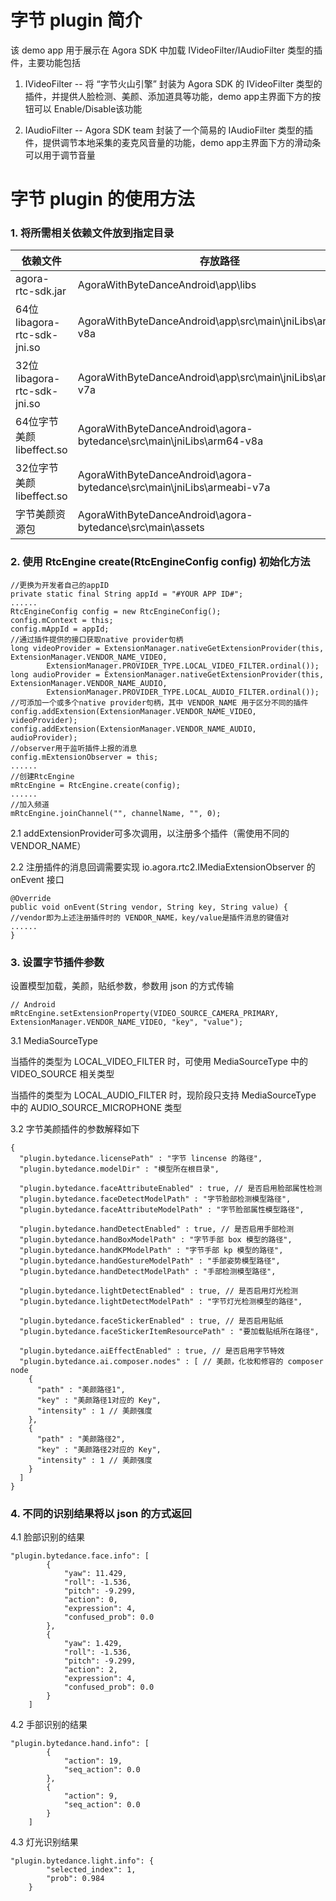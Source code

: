 # 字节 plugin 简介
该 demo app 用于展示在 Agora SDK 中加载 IVideoFilter/IAudioFilter 类型的插件，主要功能包括

1. IVideoFilter -- 将 “字节火山引擎” 封装为 Agora SDK 的 IVideoFilter 类型的插件，并提供人脸检测、美颜、添加道具等功能，demo app主界面下方的按钮可以 Enable/Disable该功能

2. IAudioFilter -- Agora SDK team 封装了一个简易的 IAudioFilter 类型的插件，提供调节本地采集的麦克风音量的功能，demo app主界面下方的滑动条可以用于调节音量

# 字节 plugin 的使用方法
### 1. 将所需相关依赖文件放到指定目录
|依赖文件|存放路径|
|----|----|
|agora-rtc-sdk.jar|AgoraWithByteDanceAndroid\app\libs|
|64位libagora-rtc-sdk-jni.so|AgoraWithByteDanceAndroid\app\src\main\jniLibs\arm64-v8a|
|32位libagora-rtc-sdk-jni.so|AgoraWithByteDanceAndroid\app\src\main\jniLibs\armeabi-v7a|
|64位字节美颜libeffect.so|AgoraWithByteDanceAndroid\agora-bytedance\src\main\jniLibs\arm64-v8a|
|32位字节美颜libeffect.so|AgoraWithByteDanceAndroid\agora-bytedance\src\main\jniLibs\armeabi-v7a|
|字节美颜资源包|AgoraWithByteDanceAndroid\agora-bytedance\src\main\assets|

### 2. 使用 RtcEngine create(RtcEngineConfig config) 初始化方法
```
//更换为开发者自己的appID
private static final String appId = "#YOUR APP ID#";
......
RtcEngineConfig config = new RtcEngineConfig();
config.mContext = this;
config.mAppId = appId;
//通过插件提供的接口获取native provider句柄
long videoProvider = ExtensionManager.nativeGetExtensionProvider(this, ExtensionManager.VENDOR_NAME_VIDEO,
		ExtensionManager.PROVIDER_TYPE.LOCAL_VIDEO_FILTER.ordinal());
long audioProvider = ExtensionManager.nativeGetExtensionProvider(this, ExtensionManager.VENDOR_NAME_AUDIO,
		ExtensionManager.PROVIDER_TYPE.LOCAL_AUDIO_FILTER.ordinal());
//可添加一个或多个native provider句柄，其中 VENDOR_NAME 用于区分不同的插件
config.addExtension(ExtensionManager.VENDOR_NAME_VIDEO, videoProvider);
config.addExtension(ExtensionManager.VENDOR_NAME_AUDIO, audioProvider);
//observer用于监听插件上报的消息
config.mExtensionObserver = this;
......
//创建RtcEngine
mRtcEngine = RtcEngine.create(config);
......
//加入频道
mRtcEngine.joinChannel("", channelName, "", 0);
```

2.1 addExtensionProvider可多次调用，以注册多个插件（需使用不同的 VENDOR_NAME）

2.2 注册插件的消息回调需要实现 io.agora.rtc2.IMediaExtensionObserver 的 onEvent 接口
```
@Override
public void onEvent(String vendor, String key, String value) {
//vendor即为上述注册插件时的 VENDOR_NAME，key/value是插件消息的键值对
......
}
```

### 3. 设置字节插件参数

设置模型加载，美颜，贴纸参数，参数用 json 的方式传输

```
// Android
mRtcEngine.setExtensionProperty(VIDEO_SOURCE_CAMERA_PRIMARY, ExtensionManager.VENDOR_NAME_VIDEO, "key", "value");
```

3.1 MediaSourceType

当插件的类型为 LOCAL_VIDEO_FILTER 时，可使用 MediaSourceType 中的 VIDEO_SOURCE 相关类型

当插件的类型为 LOCAL_AUDIO_FILTER 时，现阶段只支持 MediaSourceType 中的 AUDIO_SOURCE_MICROPHONE 类型

3.2 字节美颜插件的参数解释如下

```
{
  "plugin.bytedance.licensePath" : "字节 lincense 的路径",
  "plugin.bytedance.modelDir" : "模型所在根目录",
  
  "plugin.bytedance.faceAttributeEnabled" : true, // 是否启用脸部属性检测
  "plugin.bytedance.faceDetectModelPath" : "字节脸部检测模型路径",
  "plugin.bytedance.faceAttributeModelPath" : "字节脸部属性模型路径",
  
  "plugin.bytedance.handDetectEnabled" : true, // 是否启用手部检测
  "plugin.bytedance.handBoxModelPath" : "字节手部 box 模型的路径",
  "plugin.bytedance.handKPModelPath" : "字节手部 kp 模型的路径",
  "plugin.bytedance.handGestureModelPath" : "手部姿势模型路径",
  "plugin.bytedance.handDetectModelPath" : "手部检测模型路径",

  "plugin.bytedance.lightDetectEnabled" : true, // 是否启用灯光检测
  "plugin.bytedance.lightDetectModelPath" : "字节灯光检测模型的路径",
  
  "plugin.bytedance.faceStickerEnabled" : true, // 是否启用贴纸
  "plugin.bytedance.faceStickerItemResourcePath" : "要加载贴纸所在路径",
 
  "plugin.bytedance.aiEffectEnabled" : true, // 是否启用字节特效
  "plugin.bytedance.ai.composer.nodes" : [ // 美颜，化妆和修容的 composer node
    {
      "path" : "美颜路径1",
      "key" : "美颜路径1对应的 Key",
      "intensity" : 1 // 美颜强度
    },
    {
      "path" : "美颜路径2",
      "key" : "美颜路径2对应的 Key",
      "intensity" : 1 // 美颜强度
    }
  ]
}
```

### 4. 不同的识别结果将以 json 的方式返回
4.1 脸部识别的结果

```
"plugin.bytedance.face.info": [
        {
            "yaw": 11.429,
            "roll": -1.536,
            "pitch": -9.299,
            "action": 0,
            "expression": 4,
            "confused_prob": 0.0
        },
        {
            "yaw": 1.429,
            "roll": -1.536,
            "pitch": -9.299,
            "action": 2,
            "expression": 4,
            "confused_prob": 0.0
        }
    ]
```

4.2 手部识别的结果

```
"plugin.bytedance.hand.info": [
        {
            "action": 19,
            "seq_action": 0.0
        },
        {
            "action": 9,
            "seq_action": 0.0
        }
    ]
```

4.3 灯光识别结果

```
"plugin.bytedance.light.info": {
        "selected_index": 1,
        "prob": 0.984
    }
```

